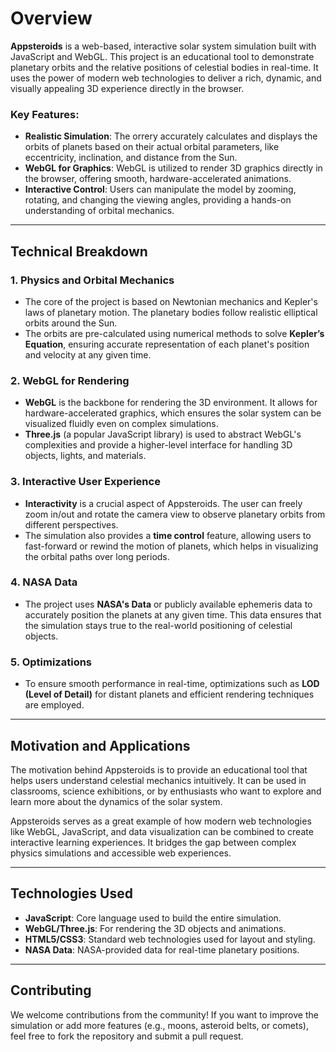 # Overview

**Appsteroids** is a web-based, interactive solar system simulation built with JavaScript and WebGL. This project is an educational tool to demonstrate planetary orbits and the relative positions of celestial bodies in real-time. It uses the power of modern web technologies to deliver a rich, dynamic, and visually appealing 3D experience directly in the browser.

### Key Features:
- **Realistic Simulation**: The orrery accurately calculates and displays the orbits of planets based on their actual orbital parameters, like eccentricity, inclination, and distance from the Sun.
- **WebGL for Graphics**: WebGL is utilized to render 3D graphics directly in the browser, offering smooth, hardware-accelerated animations.
- **Interactive Control**: Users can manipulate the model by zooming, rotating, and changing the viewing angles, providing a hands-on understanding of orbital mechanics.

---

## Technical Breakdown

### 1. **Physics and Orbital Mechanics**
   - The core of the project is based on Newtonian mechanics and Kepler's laws of planetary motion. The planetary bodies follow realistic elliptical orbits around the Sun.
   - The orbits are pre-calculated using numerical methods to solve **Kepler’s Equation**, ensuring accurate representation of each planet's position and velocity at any given time.

### 2. **WebGL for Rendering**
   - **WebGL** is the backbone for rendering the 3D environment. It allows for hardware-accelerated graphics, which ensures the solar system can be visualized fluidly even on complex simulations.
   - **Three.js** (a popular JavaScript library) is used to abstract WebGL's complexities and provide a higher-level interface for handling 3D objects, lights, and materials.

### 3. **Interactive User Experience**
   - **Interactivity** is a crucial aspect of Appsteroids. The user can freely zoom in/out and rotate the camera view to observe planetary orbits from different perspectives.
   - The simulation also provides a **time control** feature, allowing users to fast-forward or rewind the motion of planets, which helps in visualizing the orbital paths over long periods.
  
### 4. **NASA Data**
   - The project uses **NASA's Data** or publicly available ephemeris data to accurately position the planets at any given time. This data ensures that the simulation stays true to the real-world positioning of celestial objects.

### 5. **Optimizations**
   - To ensure smooth performance in real-time, optimizations such as **LOD (Level of Detail)** for distant planets and efficient rendering techniques are employed.

---

## Motivation and Applications

The motivation behind Appsteroids is to provide an educational tool that helps users understand celestial mechanics intuitively. It can be used in classrooms, science exhibitions, or by enthusiasts who want to explore and learn more about the dynamics of the solar system.

Appsteroids serves as a great example of how modern web technologies like WebGL, JavaScript, and data visualization can be combined to create interactive learning experiences. It bridges the gap between complex physics simulations and accessible web experiences.

---

## Technologies Used

- **JavaScript**: Core language used to build the entire simulation.
- **WebGL/Three.js**: For rendering the 3D objects and animations.
- **HTML5/CSS3**: Standard web technologies used for layout and styling.
- **NASA Data**: NASA-provided data for real-time planetary positions.

---

## Contributing
We welcome contributions from the community! If you want to improve the simulation or add more features (e.g., moons, asteroid belts, or comets), feel free to fork the repository and submit a pull request.
